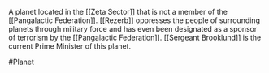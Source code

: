 A planet located in the <span class="political-bodies-places">[[Zeta Sector]]</span> that is not a member of the 
<span class="political-bodies-places">[[Pangalactic Federation]]</span>.
<span class="political-bodies-places">[[Rezerb]]</span> oppresses the people of surrounding planets through military force and has even been designated as a sponsor of terrorism by the <span class="political-bodies-places">[[Pangalactic Federation]]</span>.  <span class="people">[[Sergeant Brooklund]]</span> is the current Prime Minister of this planet.

#Planet